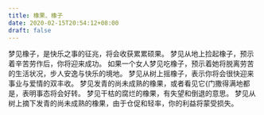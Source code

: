 ```yaml
---
title: 橡果、橡子
date: 2020-02-15T20:54:12+08:00
draft: false
---
```


梦见橡子，是快乐之事的征兆，将会收获累累硕果。
梦见从地上捡起橡子，预示着辛苦劳作后，你将迎来成功。
如果一个女人梦见吃橡子，预示着她将脱离劳苦的生活状况，步人安逸与快乐的境地。
梦见从树上摇橡子，表示你将会很快迎来事业与爱情的双丰收。
梦见发青的尚未成熟的橡果，或者看见它{门撒得满地都是，表明事态将会好转。
梦见干枯的腐烂的橡果，有失望和倒退的意思。
梦见从树上摘下发青的尚未成熟的橡果，由于仓促和轻率，你的利益将蒙受损失。
